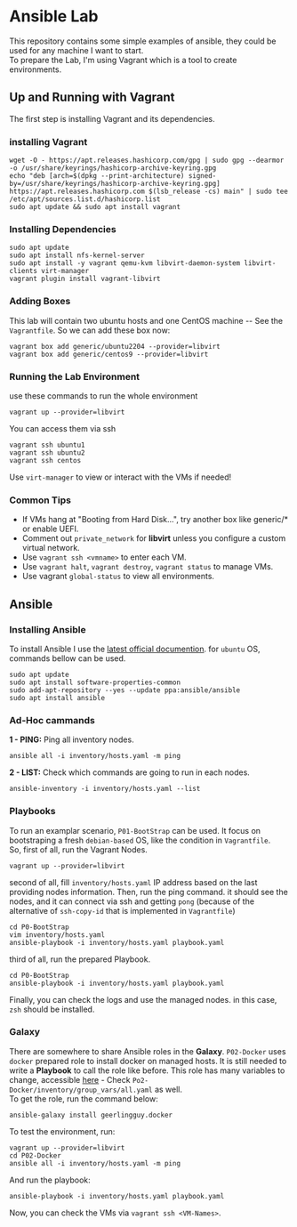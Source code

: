 # Ansible Lab
This repository contains some simple examples of ansible, they could be used for any machine I want to start.  
To prepare the Lab, I'm using Vagrant which is a tool to create environments.  

## Up and Running with Vagrant

The first step is installing Vagrant and its dependencies.  
### installing Vagrant
```
wget -O - https://apt.releases.hashicorp.com/gpg | sudo gpg --dearmor -o /usr/share/keyrings/hashicorp-archive-keyring.gpg
echo "deb [arch=$(dpkg --print-architecture) signed-by=/usr/share/keyrings/hashicorp-archive-keyring.gpg] https://apt.releases.hashicorp.com $(lsb_release -cs) main" | sudo tee /etc/apt/sources.list.d/hashicorp.list
sudo apt update && sudo apt install vagrant
```
### Installing Dependencies
```
sudo apt update
sudo apt install nfs-kernel-server  
sudo apt install -y vagrant qemu-kvm libvirt-daemon-system libvirt-clients virt-manager
vagrant plugin install vagrant-libvirt
```
### Adding Boxes
This lab will contain two ubuntu hosts and one CentOS machine -- See the `Vagrantfile`. So we can add these box now:
```
vagrant box add generic/ubuntu2204 --provider=libvirt
vagrant box add generic/centos9 --provider=libvirt
```
### Running the Lab Environment
use these commands to run the whole environment
```
vagrant up --provider=libvirt
```
You can access them via ssh
```
vagrant ssh ubuntu1
vagrant ssh ubuntu2
vagrant ssh centos
```
Use `virt-manager` to view or interact with the VMs if needed!  
### Common Tips
- If VMs hang at "Booting from Hard Disk...", try another box like generic/* or enable UEFI.  
- Comment out `private_network` for __libvirt__ unless you configure a custom virtual network.  
- Use `vagrant ssh <vmname>` to enter each VM.  
- Use `vagrant halt`, `vagrant destroy`, `vagrant status` to manage VMs.  
- Use vagrant `global-status` to view all environments.  

## Ansible
### Installing Ansible
To install Ansible I use the [latest official documention](https://docs.ansible.com/ansible/latest/installation_guide/installation_distros.html). for `ubuntu` OS, commands bellow can be used.
```
sudo apt update
sudo apt install software-properties-common
sudo add-apt-repository --yes --update ppa:ansible/ansible
sudo apt install ansible
```

### Ad-Hoc cammands
__1 - PING:__ Ping all inventory nodes.  
```
ansible all -i inventory/hosts.yaml -m ping
```
__2 - LIST:__ Check which commands are going to run in each nodes.
```
ansible-inventory -i inventory/hosts.yaml --list 
```

### Playbooks
To run an examplar scenario, `P01-BootStrap` can be used. It focus on bootstraping a fresh `debian-based` OS, like the condition in `Vagrantfile`.  
So, first of all, run the Vagrant Nodes.
```
vagrant up --provider=libvirt
```
second of all, fill `inventory/hosts.yaml` IP address based on the last providing nodes information. Then, run the ping command. it should see the nodes, and it can connect via ssh and getting `pong` (because of the alternative of `ssh-copy-id` that is implemented in `Vagrantfile`)
```
cd P0-BootStrap
vim inventory/hosts.yaml
ansible-playbook -i inventory/hosts.yaml playbook.yaml  
```
third of all, run the prepared Playbook.  
```
cd P0-BootStrap
ansible-playbook -i inventory/hosts.yaml playbook.yaml  
```
Finally, you can check the logs and use the managed nodes. in this case, `zsh` should be installed.

### Galaxy
There are somewhere to share Ansible roles in the __Galaxy__. `P02-Docker` uses `docker` prepared role to install docker on managed hosts. It is still needed to write a __Playbook__ to call the role like before. This role has many variables to change, accessible [here](https://github.com/geerlingguy/ansible-role-docker#role-variables) - Check `Po2-Docker/inventory/group_vars/all.yaml` as well.    
To get the role, run the command below:  
```
ansible-galaxy install geerlingguy.docker
```
To test the environment, run:  
```
vagrant up --provider=libvirt
cd P02-Docker
ansible all -i inventory/hosts.yaml -m ping
```
And run the playbook:  
```
ansible-playbook -i inventory/hosts.yaml playbook.yaml
```
Now, you can check the VMs via `vagrant ssh <VM-Names>`.  
